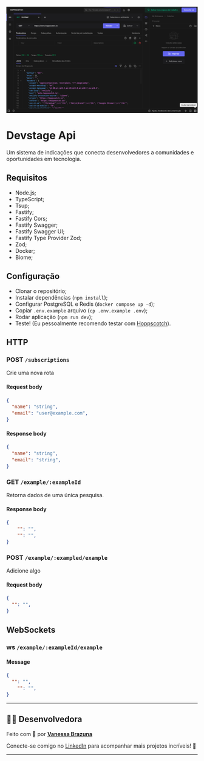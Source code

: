 ![Cover](./.github/cover.png)

# Devstage Api

Um sistema de indicações que conecta desenvolvedores a comunidades e oportunidades em tecnologia.

## Requisitos

- Node.js;
- TypeScript;
- Tsup;
- Fastify;
 - Fastify Cors;
 - Fastify Swagger;
 - Fastify Swagger UI;
 - Fastify Type Provider Zod;
- Zod;
- Docker;
- Biome;

## Configuração

- Clonar o repositório;
- Instalar dependências (`npm install`);
- Configurar PostgreSQL e Redis (`docker compose up -d`);
- Copiar `.env.example` arquivo (`cp .env.example .env`);
- Rodar aplicação (`npm run dev`);
- Teste! (Eu pessoalmente recomendo testar com [Hoppscotch](https://hoppscotch.io/)).

## HTTP

### POST `/subscriptions`

Crie uma nova rota

#### Request body

```json
{
  "name": "string",
  "email": "user@example.com",
}
```

#### Response body

```json
{
  "name": "string",
  "email": "string",
}
```

### GET `/example/:exampleId`

Retorna dados de uma única pesquisa.


#### Response body

```json
{
	"": "",
	"": "",
}
```

### POST `/example/:exampled/example`

Adicione algo

#### Request body

```json
{
  "": "",
}
```

## WebSockets

### ws `/example/:exampleId/example`

#### Message

```json
{
  "": "",
	"": "",
}
```
---

## 👩‍💻 Desenvolvedora

Feito com 💜 por **[Vanessa Brazuna](https://github.com/vanessabrazuna)**

Conecte-se comigo no [LinkedIn](https://www.linkedin.com/in/vanessabrazuna) para acompanhar mais projetos incríveis! 🚀

---
